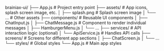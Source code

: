 brainiax-ui/
├── App.js                      # Project entry point
├── assets/                     # App icons, splash screen image, etc.
│   ├── splash.png              # Splash screen image
│   └── ...                     # Other assets
├── components/                 # Reusable UI components
│   ├── ChatInput.js
│   ├── ChatMessage.js          # Component to render individual messages
│   ├── HamburgerMenu.js
│   └── ...
├── services/                   # API interaction logic (optional)
│   └── ApiService.js           # Handles API calls
├── screens/                    # Screens for different app sections
│   ├── ChatScreen.js
│   └── ...
└── styles/                     # Global styles
    └── App.js                  # Main app styles
